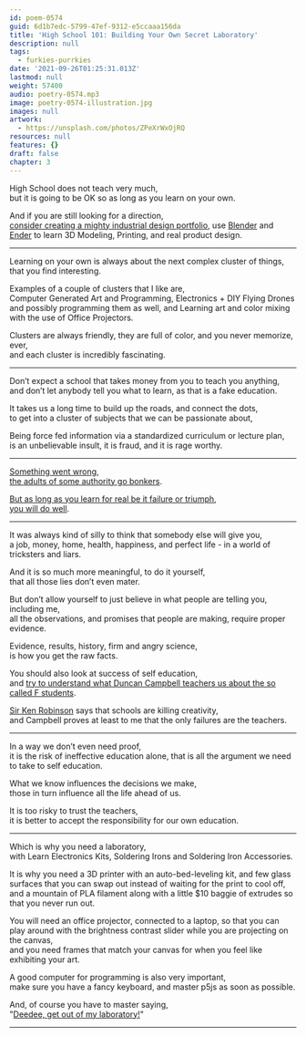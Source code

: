 ```yaml
---
id: poem-0574
guid: 6d1b7edc-5799-47ef-9312-e5ccaaa156da
title: 'High School 101: Building Your Own Secret Laboratory'
description: null
tags:
  - furkies-purrkies
date: '2021-09-26T01:25:31.013Z'
lastmod: null
weight: 57400
audio: poetry-0574.mp3
image: poetry-0574-illustration.jpg
images: null
artwork:
  - https://unsplash.com/photos/ZPeXrWxOjRQ
resources: null
features: {}
draft: false
chapter: 3
---
```


High School does not teach very much,\
but it is going to be OK so as long as you learn on your own.

And if you are still looking for a direction,\
[consider creating a mighty industrial design portfolio](https://www.coroflot.com/designers/most-followers), use [Blender](https://www.youtube.com/results?search_query=Blender+Tutorial) and [Ender](https://www.youtube.com/results?search_query=ender+3+v2+assembly) to learn 3D Modeling, Printing, and real product design.

---

Learning on your own is always about the next complex cluster of things,\
that you find interesting.

Examples of a couple of clusters that I like are,\
Computer Generated Art and Programming, Electronics + DIY Flying Drones and possibly programming them as well, and Learning art and color mixing with the use of Office Projectors.

Clusters are always friendly, they are full of color, and you never memorize, ever,\
and each cluster is incredibly fascinating.

---

Don’t expect a school that takes money from you to teach you anything,\
and don’t let anybody tell you what to learn, as that is a fake education.

It takes us a long time to build up the roads, and connect the dots,\
to get into a cluster of subjects that we can be passionate about,

Being force fed information via a standardized curriculum or lecture plan,\
is an unbelievable insult, it is fraud, and it is rage worthy.

---

[Something went wrong](https://www.youtube.com/watch?v=9M4tdMsg3ts),\
[the adults of some authority go bonkers](https://www.youtube.com/watch?v=MOSgnL6cZ4I).

[But as long as you learn for real be it failure or triumph](https://www.youtube.com/watch?v=0hLMOVBzz2o),\
[you will do well](https://www.youtube.com/results?search_query=What+is+a+startup).

---

It was always kind of silly to think that somebody else will give you,\
a job, money, home, health, happiness, and perfect life - in a world of tricksters and liars.

And it is so much more meaningful, to do it yourself,\
that all those lies don’t even mater.

But don’t allow yourself to just believe in what people are telling you, including me,\
all the observations, and promises that people are making, require proper evidence.

Evidence, results, history, firm and angry science,\
is how you get the raw facts.

You should also look at success of self education,\
and [try to understand what Duncan Campbell teachers us about the so called F students](https://www.youtube.com/watch?v=tK2OPkz2LTM).

[Sir Ken Robinson](https://www.youtube.com/results?search_query=Sir+Ken+Robinson) says that schools are killing creativity,\
and Campbell proves at least to me that the only failures are the teachers.

---

In a way we don’t even need proof,\
it is the risk of ineffective education alone, that is all the argument we need to take to self education.

What we know influences the decisions we make,\
those in turn influence all the life ahead of us.

It is too risky to trust the teachers,\
it is better to accept the responsibility for our own education.

---

Which is why you need a laboratory,\
with Learn Electronics Kits, Soldering Irons and Soldering Iron Accessories.

It is why you need a 3D printer with an auto-bed-leveling kit, and few glass surfaces that you can swap out instead of waiting for the print to cool off,\
and a mountain of PLA filament along with a little $10 baggie of extrudes so that you never run out.

You will need an office projector, connected to a laptop, so that you can play around with the brightness contrast slider while you are projecting on the canvas,\
and you need frames that match your canvas for when you feel like exhibiting your art.

A good computer for programming is also very important,\
make sure you have a fancy keyboard, and master p5js as soon as possible.

And, of course you have to master saying,\
"[Deedee, get out of my laboratory!](https://www.youtube.com/watch?v=42wR9udglI8)"

---
